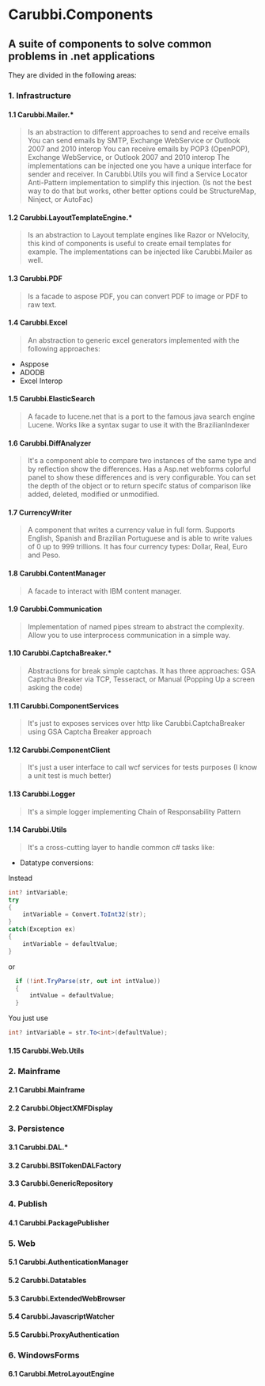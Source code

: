 Carubbi.Components
==================

## A suite of components to solve common problems in .net applications 

They are divided in the following areas:

### 1. Infrastructure

#### 1.1 Carubbi.Mailer.* 

> Is an abstraction to different approaches to send and receive emails
> You can send emails by SMTP, Exchange WebService or Outlook 2007 and 2010 interop
> You can receive emails by POP3 (OpenPOP), Exchange WebService, or Outlook 2007 and 2010 interop
> The implementations can be injected one you have a unique interface for sender and receiver. 
> In Carubbi.Utils you will find a Service Locator Anti-Pattern implementation to simplify this injection. (Is not the best way to do that but works, other better options could be StructureMap, Ninject, or AutoFac)

#### 1.2 Carubbi.LayoutTemplateEngine.*

> Is an abstraction to Layout template engines like Razor or NVelocity, this kind of components is useful to create email templates for example. The implementations can be injected like Carubbi.Mailer as well.

#### 1.3 Carubbi.PDF

> Is a facade to aspose PDF, you can convert PDF to image or PDF to raw text.

#### 1.4 Carubbi.Excel

> An abstraction to generic excel generators implemented with the following approaches:

* Asppose
* ADODB
* Excel Interop

#### 1.5 Carubbi.ElasticSearch

> A facade to lucene.net that is a port to the famous java search engine Lucene. Works like a syntax sugar to use it with the BrazilianIndexer

#### 1.6 Carubbi.DiffAnalyzer

> It's a component able to compare two instances of the same type and by reflection show the differences. Has a Asp.net webforms colorful panel to show these differences and is very configurable. You can set the depth of the object or to return specifc status of comparison like added, deleted, modified or unmodified.

#### 1.7 CurrencyWriter

> A component that writes a currency value in full form. Supports English, Spanish and Brazilian Portuguese and is able to write values of 0 up to 999 trillions. It has four currency types: Dollar, Real, Euro and Peso.

#### 1.8 Carubbi.ContentManager

> A facade to interact with IBM content manager.

#### 1.9 Carubbi.Communication

> Implementation of named pipes stream to abstract the complexity. Allow you to use interprocess communication in a simple way.

#### 1.10 Carubbi.CaptchaBreaker.*

> Abstractions for break simple captchas. It has three approaches: GSA Captcha Breaker via TCP, Tesseract, or Manual (Popping Up a screen asking the code)

#### 1.11 Carubbi.ComponentServices

> It's just to exposes services over http like Carubbi.CaptchaBreaker using GSA Captcha Breaker approach

#### 1.12 Carubbi.ComponentClient

> It's just a user interface to call wcf services for tests purposes (I know a unit test is much better)

#### 1.13 Carubbi.Logger

> It's a simple logger implementing Chain of Responsability Pattern

#### 1.14 Carubbi.Utils

> It's a cross-cutting layer to handle common c# tasks like:
* Datatype conversions:

Instead 
```csharp
int? intVariable;
try
{
    intVariable = Convert.ToInt32(str);
}
catch(Exception ex)
{
    intVariable = defaultValue;
}
```

or 

```csharp
  if (!int.TryParse(str, out int intValue))
  {
      intValue = defaultValue;
  }
```

You just use

```csharp
int? intVariable = str.To<int>(defaultValue);
```

#### 1.15 Carubbi.Web.Utils 

### 2. Mainframe

#### 2.1 Carubbi.Mainframe
#### 2.2 Carubbi.ObjectXMFDisplay

### 3. Persistence

#### 3.1 Carubbi.DAL.*
#### 3.2 Carubbi.BSITokenDALFactory
#### 3.3 Carubbi.GenericRepository

### 4. Publish

#### 4.1 Carubbi.PackagePublisher

### 5. Web

#### 5.1 Carubbi.AuthenticationManager
#### 5.2 Carubbi.Datatables
#### 5.3 Carubbi.ExtendedWebBrowser
#### 5.4 Carubbi.JavascriptWatcher
#### 5.5 Carubbi.ProxyAuthentication

### 6. WindowsForms

#### 6.1 Carubbi.MetroLayoutEngine
